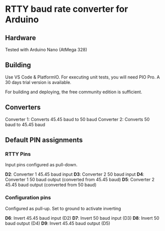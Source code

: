 # RTTY baud rate converter for Arduino

## Hardware
Tested with Arduino Nano (AtMega 328)

## Building
Use VS Code & PlatformIO. For executing unit tests, you will need PIO Pro. A 30 days trial version is available.

For building and deploying, the free community edition is sufficient.

## Converters

Converter 1: Converts 45.45 baud to 50 baud
Converter 2: Converts 50 baud to 45.45 baud

## Default PIN assignments

### RTTY Pins
Input pins configured as pull-down.

**D2**: Converter 1 45.45 baud input
**D3**: Converter 2 50 baud input
**D4**: Converter 1 50 baud output (converted from 45.45 baud)
**D5**: Converter 2 45.45 baud output (converted from 50 baud)

### Configuration pins
Configured as pull-up. Set to ground to activate inverting

**D6**: Invert 45.45 baud input (D2)
**D7**: Invert 50 baud input (D3)
**D8**: Invert 50 baud output (D4)
**D9**: Invert 45.45 baud output (D5)
